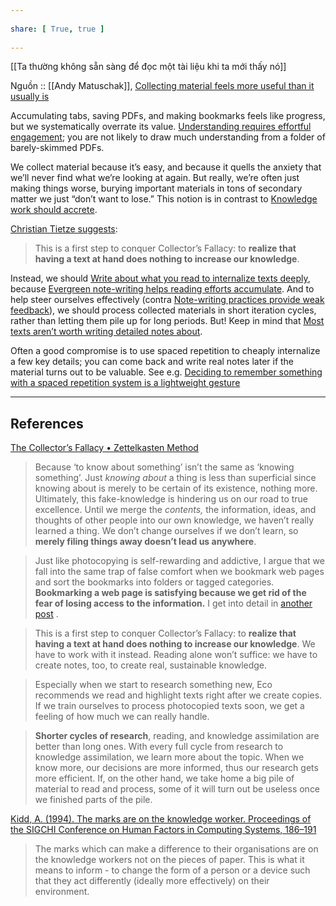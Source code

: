 ---  
share: [ True, true ]  
---  
[[Ta thường không sẵn sàng để đọc một tài liệu khi ta mới thấy nó]]  
  
Nguồn :: [[Andy Matuschak]], [Collecting material feels more useful than it usually is](https://notes.andymatuschak.org/z8QSUyNdq3CMK79KSnCW7QTR1MPHEFi4Q2LY8)  
  
Accumulating tabs, saving PDFs, and making bookmarks feels like progress, but we systematically overrate its value. [Understanding requires effortful engagement](https://notes.andymatuschak.org/zX1WtJ4ouE8sjN1NgWHsGVg8ZnVfp5Kz74Vs); you are not likely to draw much understanding from a folder of barely-skimmed PDFs.  
  
We collect material because it’s easy, and because it quells the anxiety that we’ll never find what we’re looking at again. But really, we’re often just making things worse, burying important materials in tons of secondary matter we just “don’t want to lose.” This notion is in contrast to [Knowledge work should accrete](https://notes.andymatuschak.org/z6UDDkom8Aifg6mLdjT1sPtbMBweCmpyTwmJT).  
  
[Christian Tietze suggests](https://zettelkasten.de/posts/collectors-fallacy/):  
  
> This is a first step to conquer Collector’s Fallacy: to **realize that having a text at hand does nothing to increase our knowledge**.  
  
Instead, we should [Write about what you read to internalize texts deeply](https://notes.andymatuschak.org/zg3fYweZpbHeBTpcYke5mF4ZfrJutYcQEtFo), because [Evergreen note-writing helps reading efforts accumulate](https://notes.andymatuschak.org/z6M8kex6kDF2FT6MWqAMDQddsqUr8sphLmyy1). And to help steer ourselves effectively (contra [Note-writing practices provide weak feedback](https://notes.andymatuschak.org/z66PNF1Wt4AZ4j7TVEenkvPZgvDcHPuSdJC2r)), we should process collected materials in short iteration cycles, rather than letting them pile up for long periods. But! Keep in mind that [Most texts aren’t worth writing detailed notes about](https://notes.andymatuschak.org/z2iRjpFUtRxLXcRfxWAV8ikS17G1y6KAT1q6).  
  
Often a good compromise is to use spaced repetition to cheaply internalize a few key details; you can come back and write real notes later if the material turns out to be valuable. See e.g. [Deciding to remember something with a spaced repetition system is a lightweight gesture](https://notes.andymatuschak.org/z2vBgMKvhXq9yM4wMR3uuQVsqJRarfbfbEoWr)  
  
---  
  
## References  
  
[The Collector’s Fallacy • Zettelkasten Method](https://zettelkasten.de/posts/collectors-fallacy/)  
  
> Because ‘to know about something’ isn’t the same as ‘knowing something’. Just _knowing about_ a thing is less than superficial since knowing about is merely to be certain of its existence, nothing more. Ultimately, this fake-knowledge is hindering us on our road to true excellence. Until we merge the _contents,_ the information, ideas, and thoughts of other people into our own knowledge, we haven’t really learned a thing. We don’t change ourselves if we don’t learn, so **merely filing things away doesn’t lead us anywhere**.  
  
> Just like photocopying is self-rewarding and addictive, I argue that we fall into the same trap of false comfort when we bookmark web pages and sort the bookmarks into folders or tagged categories. **Bookmarking a web page is satisfying because we get rid of the fear of losing access to the information.** I get into detail in [another post](https://zettelkasten.de/posts/reading-web-rss-note-taking) .  
  
> This is a first step to conquer Collector’s Fallacy: to **realize that having a text at hand does nothing to increase our knowledge**. We have to work with it instead. Reading alone won’t suffice: we have to create notes, too, to create real, sustainable knowledge.  
  
> Especially when we start to research something new, Eco recommends we read and highlight texts right after we create copies. If we train ourselves to process photocopied texts soon, we get a feeling of how much we can really handle.  
>   
> **Shorter cycles of research**, reading, and knowledge assimilation are better than long ones. With every full cycle from research to knowledge assimilation, we learn more about the topic. When we know more, our decisions are more informed, thus our research gets more efficient. If, on the other hand, we take home a big pile of material to read and process, some of it will turn out be useless once we finished parts of the pile.  
  
[Kidd, A. (1994). The marks are on the knowledge worker. Proceedings of the SIGCHI Conference on Human Factors in Computing Systems, 186–191](https://notes.andymatuschak.org/zcvfLrDy5Fc5V2gX6CTUVqxPnW55psKEEGQ)  
  
> The marks which can make a difference to their organisations are on the knowledge workers not on the pieces of paper. This is what it means to inform - to change the form of a person or a device such that they act differently (ideally more effectively) on their environment.